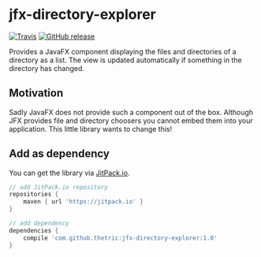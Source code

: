 # jfx-directory-explorer

[![Travis](https://img.shields.io/travis/thetric/jfx-directory-explorer.svg?style=flat-square)](https://travis-ci.org/thetric/jfx-directory-explorer)
[![GitHub release](https://img.shields.io/github/release/thetric/jfx-directory-explorer.svg)](https://github.com/thetric/jfx-directory-explorer/releases)

Provides a JavaFX component displaying the files and directories of a directory as a list.
The view is updated automatically if something in the directory has changed.

## Motivation
Sadly JavaFX does not provide such a component out of the box.
Although JFX provides file and directory choosers you cannot embed them into your application.
This little library wants to change this!

## Add as dependency

You can get the library via [JitPack.io](https://jitpack.io/#thetric/jfx-directory-explorer).

```gradle
// add JitPack.io repository
repositories {
    maven { url 'https://jitpack.io' }
}

// add dependency
dependencies {
    compile 'com.github.thetric:jfx-directory-explorer:1.0'
}
```
